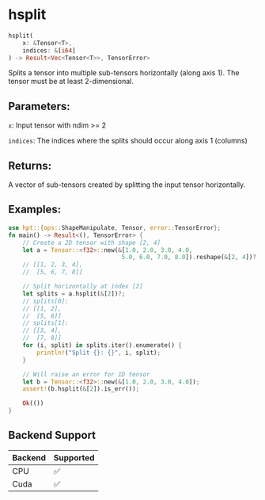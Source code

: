 # hsplit
```rust
hsplit(
    x: &Tensor<T>,
    indices: &[i64]
) -> Result<Vec<Tensor<T>>, TensorError>
```
Splits a tensor into multiple sub-tensors horizontally (along axis 1). The tensor must be at least 2-dimensional.

## Parameters:
`x`: Input tensor with ndim >= 2

`indices`: The indices where the splits should occur along axis 1 (columns)

## Returns:
A vector of sub-tensors created by splitting the input tensor horizontally.

## Examples:
```rust
use hpt::{ops::ShapeManipulate, Tensor, error::TensorError};
fn main() -> Result<(), TensorError> {
    // Create a 2D tensor with shape [2, 4]
    let a = Tensor::<f32>::new(&[1.0, 2.0, 3.0, 4.0,
                                5.0, 6.0, 7.0, 8.0]).reshape(&[2, 4])?;
    // [[1, 2, 3, 4],
    //  [5, 6, 7, 8]]

    // Split horizontally at index [2]
    let splits = a.hsplit(&[2])?;
    // splits[0]:
    // [[1, 2],
    //  [5, 6]]
    // splits[1]:
    // [[3, 4],
    //  [7, 8]]
    for (i, split) in splits.iter().enumerate() {
        println!("Split {}: {}", i, split);
    }

    // Will raise an error for 1D tensor
    let b = Tensor::<f32>::new(&[1.0, 2.0, 3.0, 4.0]);
    assert!(b.hsplit(&[2]).is_err());

    Ok(())
}
```
## Backend Support
| Backend | Supported |
|---------|-----------|
| CPU     | ✅         |
| Cuda    | ✅        |